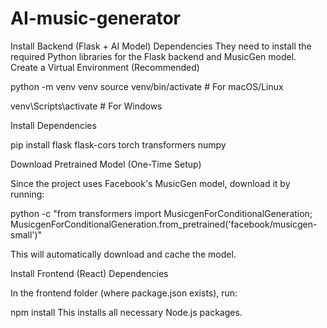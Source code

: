 # AI-music-generator


 Install Backend (Flask + AI Model) Dependencies
They need to install the required Python libraries for the Flask backend and MusicGen model.
 Create a Virtual Environment (Recommended)


python -m venv venv
source venv/bin/activate   # For macOS/Linux

venv\Scripts\activate      # For Windows

Install Dependencies



pip install flask flask-cors torch transformers numpy

Download Pretrained Model (One-Time Setup)

Since the project uses Facebook's MusicGen model, download it by running:


python -c "from transformers import MusicgenForConditionalGeneration; MusicgenForConditionalGeneration.from_pretrained('facebook/musicgen-small')"


This will automatically download and cache the model.

 Install Frontend (React) Dependencies
 
In the frontend folder (where package.json exists), run:


npm install
This installs all necessary Node.js packages.
